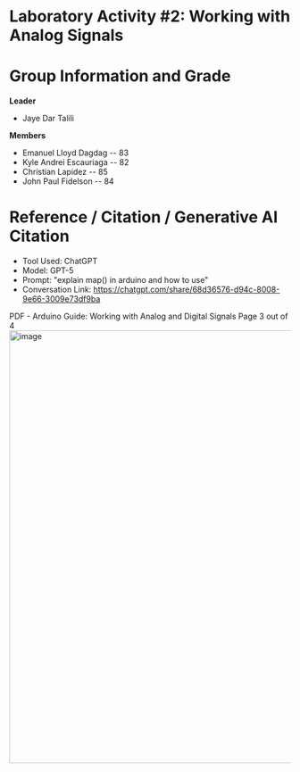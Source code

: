 # Laboratory Activity #2: Working with Analog Signals 

# Group Information and Grade

**Leader** 
- Jaye Dar Talili
  
**Members**
- Emanuel Lloyd Dagdag --  83
- Kyle Andrei Escauriaga -- 82
- Christian Lapidez -- 85
- John Paul Fidelson -- 84


# Reference / Citation / Generative AI Citation
- Tool Used: ChatGPT
- Model: GPT-5
- Prompt: "explain map() in arduino and how to use"
- Conversation Link: https://chatgpt.com/share/68d36576-d94c-8008-9e66-3009e73df9ba


PDF - Arduino Guide: Working with Analog and Digital Signals Page 3 out of 4
<img width="1232" height="776" alt="image" src="https://github.com/user-attachments/assets/95d2719f-7500-4077-96da-27cb1ba47644" />

